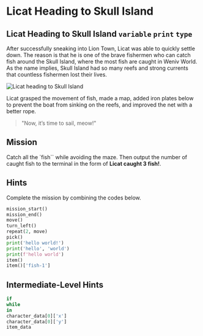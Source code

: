 # Licat Heading to Skull Island

## Licat Heading to Skull Island `variable` `print` `type`

After successfully sneaking into Lion Town, Licat was able to quickly settle down. The reason is that he is one of the brave fishermen who can catch fish around the Skull Island, where the most fish are caught in Weniv World. As the name implies, Skull Island had so many reefs and strong currents that countless fishermen lost their lives.

![Licat heading to Skull Island](./story3-1.png)

Licat grasped the movement of fish, made a map, added iron plates below to prevent the boat from sinking on the reefs, and improved the net with a better rope.

> "Now, it’s time to sail, meow!"


## Mission

Catch all the `fish`` while avoiding the maze. Then output the number of caught fish to the terminal in the form of **Licat caught 3 fish!**.


## Hints
Complete the mission by combining the codes below.
```python
mission_start()
mission_end()
move()
turn_left()
repeat(2, move)
pick()
print('hello world!')
print('hello', 'world')
print(f'hello world')
item()
item()['fish-1']
```


## Intermediate-Level Hints

```python
if
while
in
character_data[0]['x']
character_data[0]['y']
item_data
```
